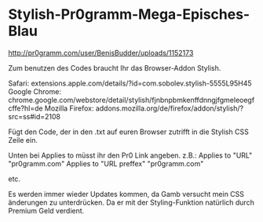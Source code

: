 # Stylish-Pr0gramm-Mega-Episches-Blau
http://pr0gramm.com/user/BenisBudder/uploads/1152173

Zum benutzen des Codes braucht Ihr das Browser-Addon Stylish.

Safari: extensions.apple.com/details/?id=com.sobolev.stylish-5555L95H45
Google Chrome: chrome.google.com/webstore/detail/stylish/fjnbnpbmkenffdnngjfgmeleoegfcffe?hl=de
Mozilla Firefox: addons.mozilla.org/de/firefox/addon/stylish/?src=ss#id=2108 

Fügt den Code, der in den .txt auf euren Browser zutrifft in die Stylish CSS Zeile ein.

Unten bei Applies to müsst ihr den Pr0 Link angeben.
z.B.: 
Applies to "URL" "pr0gramm.com"
Applies to "URL preffex" "pr0gramm.com"

etc.

Es werden immer wieder Updates kommen, da Gamb versucht mein CSS änderungen zu unterdrücken.
Da er mit der Styling-Funktion natürlich durch Premium Geld verdient.
